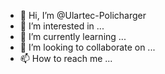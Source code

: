 - 👋 Hi, I’m @Ulartec-Policharger
- 👀 I’m interested in ...
- 🌱 I’m currently learning ...
- 💞️ I’m looking to collaborate on ...
- 📫 How to reach me ...

<!---
Ulartec-Policharger/Ulartec-Policharger is a ✨ special ✨ repository because its `README.md` (this file) appears on your GitHub profile.
You can click the Preview link to take a look at your changes.
--->
